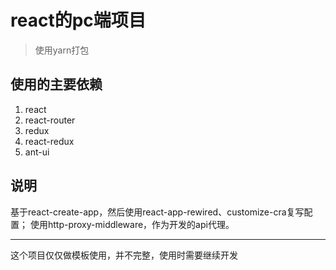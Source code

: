 # react的pc端项目
> 使用yarn打包

## 使用的主要依赖
1. react
2. react-router
3. redux
4. react-redux
5. ant-ui

## 说明
基于react-create-app，然后使用react-app-rewired、customize-cra复写配置；
使用http-proxy-middleware，作为开发的api代理。

---

这个项目仅仅做模板使用，并不完整，使用时需要继续开发